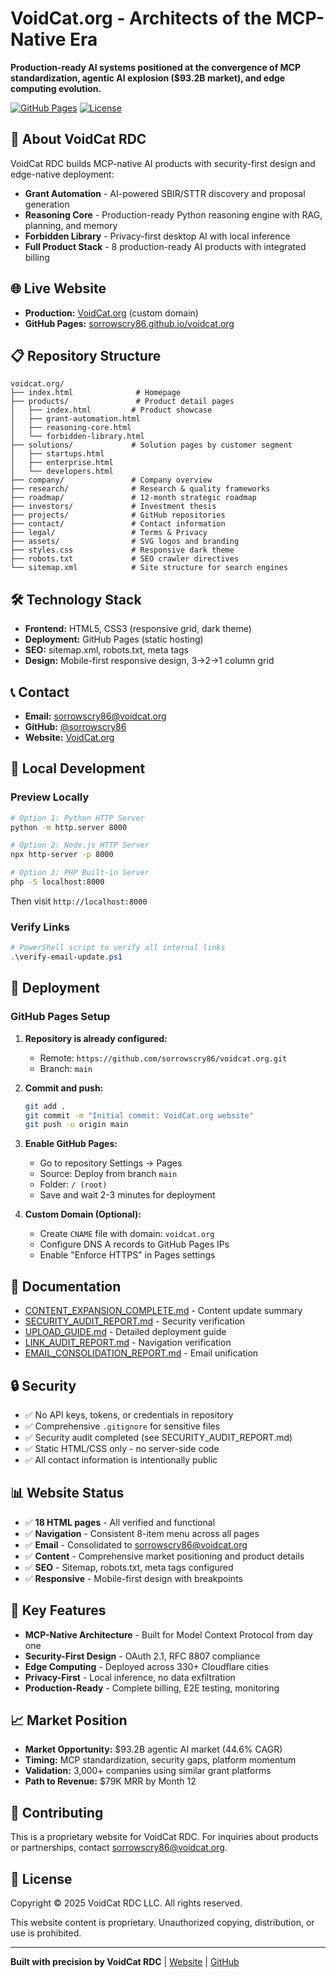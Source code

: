 # VoidCat.org - Architects of the MCP-Native Era

**Production-ready AI systems positioned at the convergence of MCP standardization, agentic AI explosion ($93.2B market), and edge computing evolution.**

[![GitHub Pages](https://img.shields.io/badge/GitHub%20Pages-Live-success)](https://voidcat.org)
[![License](https://img.shields.io/badge/License-Proprietary-red)](LICENSE)

## 🚀 About VoidCat RDC

VoidCat RDC builds MCP-native AI products with security-first design and edge-native deployment:

- **Grant Automation** - AI-powered SBIR/STTR discovery and proposal generation
- **Reasoning Core** - Production-ready Python reasoning engine with RAG, planning, and memory
- **Forbidden Library** - Privacy-first desktop AI with local inference
- **Full Product Stack** - 8 production-ready AI products with integrated billing

## 🌐 Live Website

- **Production:** [VoidCat.org](https://voidcat.org) (custom domain)
- **GitHub Pages:** [sorrowscry86.github.io/voidcat.org](https://sorrowscry86.github.io/voidcat.org)

## 📋 Repository Structure

```
voidcat.org/
├── index.html              # Homepage
├── products/               # Product detail pages
│   ├── index.html         # Product showcase
│   ├── grant-automation.html
│   ├── reasoning-core.html
│   └── forbidden-library.html
├── solutions/             # Solution pages by customer segment
│   ├── startups.html
│   ├── enterprise.html
│   └── developers.html
├── company/               # Company overview
├── research/              # Research & quality frameworks
├── roadmap/               # 12-month strategic roadmap
├── investors/             # Investment thesis
├── projects/              # GitHub repositories
├── contact/               # Contact information
├── legal/                 # Terms & Privacy
├── assets/                # SVG logos and branding
├── styles.css             # Responsive dark theme
├── robots.txt             # SEO crawler directives
└── sitemap.xml            # Site structure for search engines
```

## 🛠️ Technology Stack

- **Frontend:** HTML5, CSS3 (responsive grid, dark theme)
- **Deployment:** GitHub Pages (static hosting)
- **SEO:** sitemap.xml, robots.txt, meta tags
- **Design:** Mobile-first responsive design, 3→2→1 column grid

## 📞 Contact

- **Email:** sorrowscry86@voidcat.org
- **GitHub:** [@sorrowscry86](https://github.com/sorrowscry86)
- **Website:** [VoidCat.org](https://voidcat.org)

## 🔧 Local Development

### Preview Locally

```bash
# Option 1: Python HTTP Server
python -m http.server 8000

# Option 2: Node.js HTTP Server
npx http-server -p 8000

# Option 3: PHP Built-in Server
php -S localhost:8000
```

Then visit `http://localhost:8000`

### Verify Links

```powershell
# PowerShell script to verify all internal links
.\verify-email-update.ps1
```

## 🚀 Deployment

### GitHub Pages Setup

1. **Repository is already configured:**
   - Remote: `https://github.com/sorrowscry86/voidcat.org.git`
   - Branch: `main`

2. **Commit and push:**
   ```bash
   git add .
   git commit -m "Initial commit: VoidCat.org website"
   git push -u origin main
   ```

3. **Enable GitHub Pages:**
   - Go to repository Settings → Pages
   - Source: Deploy from branch `main`
   - Folder: `/ (root)`
   - Save and wait 2-3 minutes for deployment

4. **Custom Domain (Optional):**
   - Create `CNAME` file with domain: `voidcat.org`
   - Configure DNS A records to GitHub Pages IPs
   - Enable "Enforce HTTPS" in Pages settings

## 📄 Documentation

- [CONTENT_EXPANSION_COMPLETE.md](CONTENT_EXPANSION_COMPLETE.md) - Content update summary
- [SECURITY_AUDIT_REPORT.md](SECURITY_AUDIT_REPORT.md) - Security verification
- [UPLOAD_GUIDE.md](UPLOAD_GUIDE.md) - Detailed deployment guide
- [LINK_AUDIT_REPORT.md](LINK_AUDIT_REPORT.md) - Navigation verification
- [EMAIL_CONSOLIDATION_REPORT.md](EMAIL_CONSOLIDATION_REPORT.md) - Email unification

## 🔒 Security

- ✅ No API keys, tokens, or credentials in repository
- ✅ Comprehensive `.gitignore` for sensitive files
- ✅ Security audit completed (see SECURITY_AUDIT_REPORT.md)
- ✅ Static HTML/CSS only - no server-side code
- ✅ All contact information is intentionally public

## 📊 Website Status

- ✅ **18 HTML pages** - All verified and functional
- ✅ **Navigation** - Consistent 8-item menu across all pages
- ✅ **Email** - Consolidated to sorrowscry86@voidcat.org
- ✅ **Content** - Comprehensive market positioning and product details
- ✅ **SEO** - Sitemap, robots.txt, meta tags configured
- ✅ **Responsive** - Mobile-first design with breakpoints

## 🎯 Key Features

- **MCP-Native Architecture** - Built for Model Context Protocol from day one
- **Security-First Design** - OAuth 2.1, RFC 8807 compliance
- **Edge Computing** - Deployed across 330+ Cloudflare cities
- **Privacy-First** - Local inference, no data exfiltration
- **Production-Ready** - Complete billing, E2E testing, monitoring

## 📈 Market Position

- **Market Opportunity:** $93.2B agentic AI market (44.6% CAGR)
- **Timing:** MCP standardization, security gaps, platform momentum
- **Validation:** 3,000+ companies using similar grant platforms
- **Path to Revenue:** $79K MRR by Month 12

## 🤝 Contributing

This is a proprietary website for VoidCat RDC. For inquiries about products or partnerships, contact sorrowscry86@voidcat.org.

## 📝 License

Copyright © 2025 VoidCat RDC LLC. All rights reserved.

This website content is proprietary. Unauthorized copying, distribution, or use is prohibited.

---

**Built with precision by VoidCat RDC** | [Website](https://voidcat.org) | [GitHub](https://github.com/sorrowscry86)
